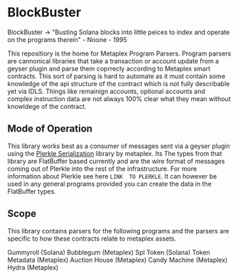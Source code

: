 # BlockBuster

BlockBuster -> "Busting Solana blocks into little peices to index and operate on the programs therein" - Noone - 1995

This repositiory is the home for Metaplex Program Parsers. Program parsers are cannonical libraries that take a transaction or account update from a geyser plugin and parse them coprrecly according to Metaplex smart contracts. This sort of parsing is hard to automate as it must contain some knowledge of the api structure of the contract which is not fully describable yet via IDLS. Things like remainign accounts, optional accounts and complex instruction data are not always 100% clear what they mean without knowldege of the contract. 

## Mode of Operation
This library works best as a consumer of messages sent via a geyser plugin using the [Plerkle Serialization](https://github.com/metaplex-foundation/digital-asset-validator-plugin) library by metaplex. Its 
The types from that library are FlatBuffer based currently and are the wire format of messages coming out of Plerkle into the rest of the infrastructure.
For more information about Plerkle see here `LINK  TO PLERKLE`. It can however be used in any general programs provided you can create the data in the FlatBuffer types.

## Scope

This library contains parsers for the following programs and the parsers are specific to how these contracts relate to metaplex assets.

Gummyroll (Solana)
Bubblegum (Metaplex)
Spl Token (Solana)
Token Metadata (Metaplex)
Auction House (Metaplex)
Candy Machine (Metaplex)
Hydra (Metaplex)
